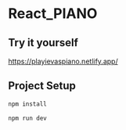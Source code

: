 # React_PIANO

## Try it yourself
https://playievaspiano.netlify.app/

## Project Setup

```sh
npm install
```
```sh
npm run dev
```
